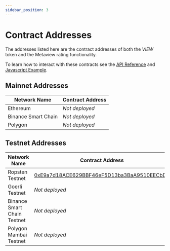 ```yaml
---
sidebar_position: 3
---
```


# Contract Addresses

The addresses listed here are the contract addresses of both the *VIEW* token and the Metaview rating functionality.

To learn how to interact with these contracts see the [API Reference](/developers/api-reference) and [Javascript Example](/developers/javascript-example).

## Mainnet Addresses

|Network Name        |Contract Address |
|--------------------|-----------------|
|Ethereum            |*Not deployed*   |
|Binance Smart Chain |*Not deployed*   |
|Polygon             |*Not deployed*   |

## Testnet Addresses

|Network Name                |Contract Address |
|----------------------------|-----------------|
|Ropsten Testnet             |[0xE9a7d18ACE629BBF46eF5D13ba3BaA9510EECbD6](https://ropsten.etherscan.io/token/0xE9a7d18ACE629BBF46eF5D13ba3BaA9510EECbD6)|
|Goerli Testnet              |*Not deployed*   |
|Binance Smart Chain Testnet |*Not deployed*   |
|Polygon Mambai Testnet      |*Not deployed*   |
